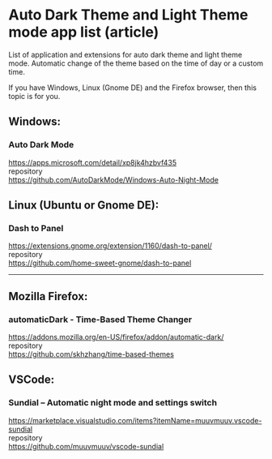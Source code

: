 # Auto Dark Theme and Light Theme mode app list (article)

List of application and extensions for auto dark theme and light theme mode. Automatic change of the theme based on the time of day or a custom time.

If you have Windows, Linux (Gnome DE) and the Firefox browser, then this topic is for you.

## Windows:
### Auto Dark Mode
https://apps.microsoft.com/detail/xp8jk4hzbvf435  
repository  
https://github.com/AutoDarkMode/Windows-Auto-Night-Mode  

## Linux (Ubuntu or Gnome DE):
### Dash to Panel  
https://extensions.gnome.org/extension/1160/dash-to-panel/  
repository  
https://github.com/home-sweet-gnome/dash-to-panel  

---
  
## Mozilla Firefox:
### automaticDark - Time-Based Theme Changer
https://addons.mozilla.org/en-US/firefox/addon/automatic-dark/  
repository  
https://github.com/skhzhang/time-based-themes  

## VSCode:
### Sundial – Automatic night mode and settings switch
https://marketplace.visualstudio.com/items?itemName=muuvmuuv.vscode-sundial  
repository  
https://github.com/muuvmuuv/vscode-sundial  
